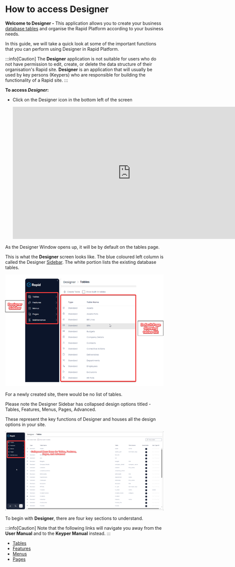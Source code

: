 # How to access Designer

**Welcome to Designer -** This application allows you to create your business [database tables](</docs/Rapid/2-User Manual/glossary/glossary.md#data-table> "Data Table") and organise the Rapid Platform according to your business needs.

In this guide, we will take a quick look at some of the important functions that you can perform using Designer in Rapid Platform.

:::info[Caution]
The **Designer** application is not suitable for users who do not have permission to edit, create, or delete the data structure of their organisation's Rapid site. **Designer** is an application that will usually be used by key persons (Keypers) who are responsible for building the functionality of a Rapid site.
:::

**To access *Designer*:**

- Click on the Designer icon in the bottom left of the screen
      
    <iframe allowfullscreen="allowfullscreen" frameborder="0" height="420" src="https://www.youtube.com/embed/Poycv1xhmIk?si=71gpRmg2XrnuycxA" title="YouTube video player" width="750"></iframe>

As the Designer Window opens up, it will be by default on the tables page.

This is what the **Designer** screen looks like. The blue coloured left column is called the Designer [Sidebar](</docs/Rapid/2-User Manual/glossary/glossary.md#sidebar> "Sidebar"). The white portion lists the existing database tables.

![image-1701845658756.png](./downloaded_image_1705285518733.png)

For a newly created site, there would be no list of tables.

Please note the Designer Sidebar has collapsed design options titled - Tables, Features, Menus, Pages, Advanced.

These represent the key functions of Designer and houses all the design options in your site.

![image-1701899186075.png](./downloaded_image_1705285519751.png)

To begin with **Designer**, there are four key sections to understand.

:::info[Caution]
Note that the following links will navigate you away from the **User Manual** and to the **Keyper Manual** instead.
:::

- [Tables](/docs/Rapid/3-Keyper%20Manual/2-Designer/1-Tables/1-all-about-tables-in-designer/1-all-about-tables-in-designer.md "All about Tables in Designer")
- [Features](/docs/Rapid/3-Keyper%20Manual/2-Designer/8-Administration/feature-access-control/feature-access-control.md "All about Feature Control in Designer")
- [Menus](/docs/Rapid/3-Keyper%20Manual/2-Designer/3-Menus/3-Menus.md "All about Menus in Designer")
- [Pages](/docs/Rapid/3-Keyper%20Manual/2-Designer/2-Pages/1-all-about-pages-in-designer.md "All about Pages in Designer")